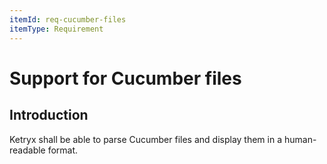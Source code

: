 ```yaml
---
itemId: req-cucumber-files
itemType: Requirement
---
```


# Support for Cucumber files

## Introduction

Ketryx shall be able to parse Cucumber files and display them in a human-readable format.